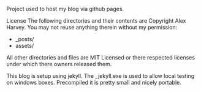 Project used to host my blog via github pages.

License
The following directories and their contents are Copyright Alex Harvey. You may not reuse anything therein without my permission:

- _posts/
- assets/

All other directories and files are MIT Licensed or there respected licenses under which there owners released them. 

This blog is setup using jekyll. The _jekyll.exe is used to allow local testing on windows boxes. Precompiled it is pretty small and nicely portable.
